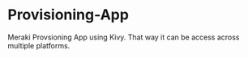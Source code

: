 # Provisioning-App
Meraki Provsioning App using Kivy.  That way it can be access across multiple platforms.
